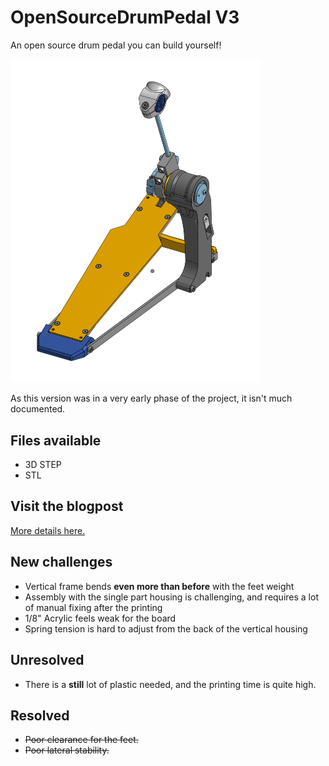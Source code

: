 # OpenSourceDrumPedal V3
An open source drum pedal you can build yourself!

<img src="./images/OpenSourceDrumPedal_V3.png" width=400>

As this version was in a very early phase of the project, it isn't much documented.

## Files available
* 3D STEP
* STL

## Visit the blogpost
[More details here.](https://woodencase01.netlify.app/blog/the-open-source-drum-pedal-v3/)

## New challenges
* Vertical frame bends **even more than before** with the feet weight
* Assembly with the single part housing is challenging, and requires a lot of manual fixing after the printing
* 1/8" Acrylic feels weak for the board
* Spring tension is hard to adjust from the back of the vertical housing

## Unresolved
* There is a **still** lot of plastic needed, and the printing time is quite high.

## Resolved
* ~~Poor clearance for the feet.~~
* ~~Poor lateral stability.~~